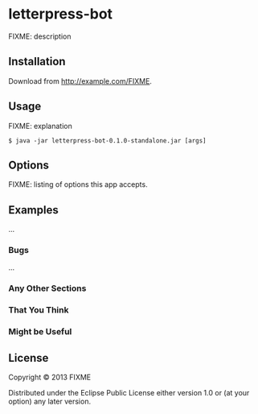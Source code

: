 # letterpress-bot

FIXME: description

## Installation

Download from http://example.com/FIXME.

## Usage

FIXME: explanation

    $ java -jar letterpress-bot-0.1.0-standalone.jar [args]

## Options

FIXME: listing of options this app accepts.

## Examples

...

### Bugs

...

### Any Other Sections
### That You Think
### Might be Useful

## License

Copyright © 2013 FIXME

Distributed under the Eclipse Public License either version 1.0 or (at
your option) any later version.
